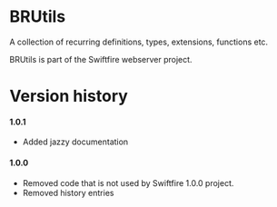 # BRUtils

A collection of recurring definitions, types, extensions, functions etc.

BRUtils is part of the Swiftfire webserver project.

# Version history

#### 1.0.1

- Added jazzy documentation

#### 1.0.0

- Removed code that is not used by Swiftfire 1.0.0 project.
- Removed history entries

